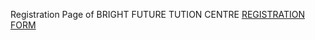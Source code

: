 Registration Page of BRIGHT FUTURE TUTION CENTRE
[REGISTRATION FORM](https://shahriaranuvab.github.io/Registration-Form/)
